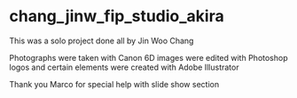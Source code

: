 # chang_jinw_fip_studio_akira
This was a solo project done all by Jin Woo Chang

Photographs were taken with Canon 6D 
images were edited with Photoshop 
logos and certain elements were created with Adobe Illustrator

Thank you Marco for special help with slide show section 
